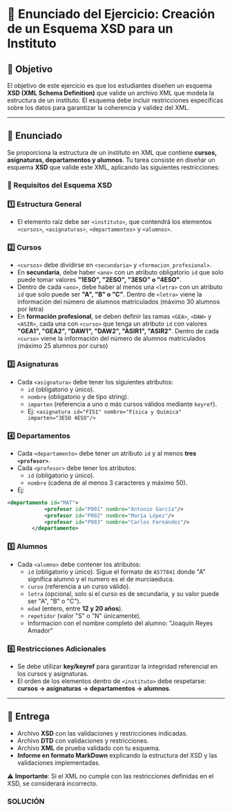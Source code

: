 # 📌 Enunciado del Ejercicio: Creación de un Esquema XSD para un Instituto

## 🎯 Objetivo
El objetivo de este ejercicio es que los estudiantes diseñen un esquema **XSD (XML Schema Definition)** que valide un archivo XML que modela la estructura de un instituto. El esquema debe incluir restricciones específicas sobre los datos para garantizar la coherencia y validez del XML.

---

## 📖 Enunciado
Se proporciona la estructura de un instituto en XML que contiene **cursos, asignaturas, departamentos y alumnos**. Tu tarea consiste en diseñar un esquema **XSD** que valide este XML, aplicando las siguientes restricciones:

### 📌 Requisitos del Esquema XSD

### 1️⃣ Estructura General
- El elemento raíz debe ser `<instituto>`, que contendrá los elementos `<cursos>`, `<asignaturas>`, `<departamentos>` y `<alumnos>`.

### 2️⃣ Cursos
- `<cursos>` debe dividirse en `<secundaria>` y `<formacion_profesional>`.
- En **secundaria**, debe haber `<ano>` con un atributo obligatorio `id` que solo puede tomar valores **"1ESO", "2ESO", "3ESO" o "4ESO"**.
- Dentro de cada `<ano>`, debe haber al menos una `<letra>` con un atributo `id` que solo puede ser **"A", "B" o "C"**. Dentro de `<letra>` viene la información del número de alumnos matriculados (máximo 30 alumnos por letra)
- En **formación profesional**, se deben definir las ramas `<GEA>`, `<DAW>` y `<ASIR>`, cada una con `<curso>` que tenga un atributo `id` con valores **"GEA1", "GEA2", "DAW1", "DAW2", "ASIR1", "ASIR2"**. Dentro de cada `<curso>` viene la información del número de alumnos matriculados (máximo 25 alumnos por curso)

### 3️⃣ Asignaturas
- Cada `<asignatura>` debe tener los siguientes atributos:
  - `id` (obligatorio y único).
  - `nombre` (obligatorio y de tipo string).
  - `imparten` (referencia a uno o más cursos válidos mediante `keyref`).
  - Ej: `<asignatura id="FIS1" nombre="Física y Química" imparten="3ESO 4ESO"/>`

### 4️⃣ Departamentos
- Cada `<departamento>` debe tener un atributo `id` y al menos **tres `<profesor>`**.
- Cada `<profesor>` debe tener los atributos:
  - `id` (obligatorio y único).
  - `nombre` (cadena de al menos 3 caracteres y máximo 50).
- Ej:
```xml
<departamento id="MAT">
            <profesor id="P001" nombre="Antonio García"/>
            <profesor id="P002" nombre="María López"/>
            <profesor id="P003" nombre="Carlos Fernández"/>
        </departamento>
```

### 5️⃣ Alumnos
- Cada `<alumno>` debe contener los atributos:
  - `id` (obligatorio y único). Sigue el formato de `A577841` donde "A" significa alumno y el numero es el de murciaeduca. 
  - `curso` (referencia a un curso válido).
  - `letra` (opcional, solo si el curso es de secundaria, y su valor puede ser "A", "B" o "C").
  - `edad` (entero, entre **12 y 20 años**).
  - `repetidor` (valor "S" o "N" únicamente).
  - Informacion con el nombre completo del alumno: "Joaquín Reyes Amador"

### 6️⃣ Restricciones Adicionales
- Se debe utilizar **key/keyref** para garantizar la integridad referencial en los cursos y asignaturas.
- El orden de los elementos dentro de `<instituto>` debe respetarse: **cursos → asignaturas → departamentos → alumnos**.

---

## 📌 Entrega
- Archivo **XSD** con las validaciones y restricciones indicadas.
- Archivo **DTD** con validaciones y restricciones.
- Archivo **XML** de prueba validado con tu esquema.
- **Informe en formato MarkDown** explicando la estructura del XSD y las validaciones implementadas.

⚠️ **Importante**: Si el XML no cumple con las restricciones definidas en el XSD, se considerará incorrecto.


### SOLUCIÓN
```xml

```